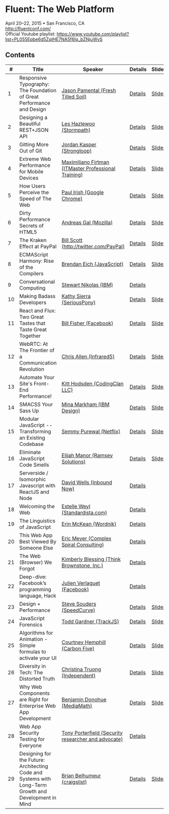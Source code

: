 # Fluent: The Web Platform
April 20–22, 2015 • San Francisco, CA  
http://fluentconf.com/  
Official Youtube playlist: https://www.youtube.com/playlist?list=PL055Epbe6d5ZqIHE7NA5f6Iq_bZNjuWvS

## Contents
| #  | Title                                                                                                 | Speaker                                                                                  | Details                                                                                                                    | Slides                                                                                                                                              | Video                                                                                                 | Notes | Rating |
|----|-------------------------------------------------------------------------------------------------------|------------------------------------------------------------------------------------------|----------------------------------------------------------------------------------------------------------------------------|-----------------------------------------------------------------------------------------------------------------------------------------------------|-------------------------------------------------------------------------------------------------------|-------|--------|
| 1  | Responsive Typography: The Foundation of Great Performance and Design                                 | [Jason Pamental (Fresh Tilled Soil)](http://www.freshtilledsoil.com/)                    | [Details](http://fluentconf.com/javascript-html-2015/public/schedule/detail/39224)                                         | [Slides](http://www.slideshare.net/jpamental)                                                                                                       | n/a                                                                                                   |       | 👍     |
| 2  | Designing a Beautiful REST+JSON API                                                                   | [Les Hazlewoo (Stormpath)](https://stormpath.com/)                                       | [Details](http://fluentconf.com/javascript-html-2015/public/schedule/detail/39033)                                         | [Slides](http://cdn.oreillystatic.com/en/assets/1/event/125/Designing%20a%20Beautiful%20REST+JSON%20API%20Presentation.pdf)                         | n/a                                                                                                   |       |        |
| 3  | Gitting More Out of Git                                                                               | [Jordan Kasper (Strongloop)](http://jordankasper.com/)                                   | [Details](http://fluentconf.com/javascript-html-2015/public/schedule/detail/39088)                                         | [Slides](http://cdn.oreillystatic.com/en/assets/1/event/125/Gitting%20More%20Out%20of%20Git%20Presentation.pdf)                                     | n/a                                                                                                   |       | 👍👍   |
| 4  | Extreme Web Performance for Mobile Devices                                                            | [Maximiliano Firtman (ITMaster Professional Training)](http://www.firt.mobi/)            | [Details](http://fluentconf.com/javascript-html-2015/public/schedule/detail/39394)                                         | [Slides](http://firtman.github.io/fluent/)                                                                                                          | n/a                                                                                                   |       |        |
| 5  | How Users Perceive the Speed of The Web                                                               | [Paul Irish (Google Chrome)](http://www.paulirish.com/)                                  | [Details](http://fluentconf.com/javascript-html-2015/public/schedule/detail/40733)                                         | [Slides](https://docs.google.com/presentation/d/1AwT2vVHzzlsIxEUS-z769awGa-hiHTwR0iWrkeX49Fk/edit?pli=1#slide=id.gae87e5f79_0_119)                  | [Video](https://www.youtube.com/watch?v=2ksXo2_Lfl0&list=PL055Epbe6d5ZqIHE7NA5f6Iq_bZNjuWvS&index=1)  |       | 👍     |
| 6  | Dirty Performance Secrets of HTML5                                                                    | [Andreas Gal (Mozilla)](https://twitter.com/andreasgal)                                  | [Details](http://fluentconf.com/javascript-html-2015/public/schedule/detail/40411)                                         | [Slides](http://cdn.oreillystatic.com/en/assets/1/event/125/Dirty%20Performance%20Secrets%20of%20HTML5%20Presentation.bin)                          | [Video](https://www.youtube.com/watch?v=t8x40JXUeWA&list=PL055Epbe6d5ZqIHE7NA5f6Iq_bZNjuWvS&index=5)  |       |        |
| 7  | The Kraken Effect at PayPal                                                                           | [Bill Scott (http://twitter.com/PayPal)](PayPal)                                         | [Details](http://fluentconf.com/javascript-html-2015/public/schedule/detail/42770)                                         | [Slides](http://cdn.oreillystatic.com/en/assets/1/event/125/The%20Kraken%20Effect%20at%20PayPal%20Presentation.pdf)                                 | [Video](https://www.youtube.com/watch?v=k2wkNMr9idE&list=PL055Epbe6d5ZqIHE7NA5f6Iq_bZNjuWvS&index=3)  |       | 👍     |
| 8  | ECMAScript Harmony: Rise of the Compilers                                                             | [Brendan Eich (JavaScript)](http://twitter.com/BrendanEich)                              | [Details](http://fluentconf.com/javascript-html-2015/public/schedule/detail/41006)                                         | [Slides](http://cdn.oreillystatic.com/en/assets/1/event/125/ECMAScript%20Harmony_%20Rise%20of%20the%20Compilers%20Presentation.pdf)                 | [Video](https://www.youtube.com/watch?v=PlmsweSNhTw&list=PL055Epbe6d5ZqIHE7NA5f6Iq_bZNjuWvS&index=4)  |       | 👍     |
| 9  | Conversational Computing                                                                              | [Stewart Nikolas (IBM)](http://twitter.com/IBM)                                          | [Details](http://fluentconf.com/javascript-html-2015/public/schedule/detail/42758)                                         |                                                                                                                                                     | [Video](https://www.youtube.com/watch?v=-fo_bvxxXww&list=PL055Epbe6d5ZqIHE7NA5f6Iq_bZNjuWvS&index=8)  |       | 👍     |
| 10 | Making Badass Developers                                                                              | [Kathy Sierra (SeriousPony)](http://seriouspony.com/)                                    | [Details](http://fluentconf.com/javascript-html-2015/public/schedule/detail/40366)                                         | [Slides](https://www.dropbox.com/s/45glzieyfl66urt/FluentFinal.key?dl=0)                                                                            | [Video](https://www.youtube.com/watch?v=FKTxC9pl-WM&list=PL055Epbe6d5ZqIHE7NA5f6Iq_bZNjuWvS&index=2)  |       | 👍👍   |
| 11 | React and Flux: Two Great Tastes that Taste Great Together                                            | [Bill Fisher (Facebook)](http://twitter.com/fisherwebdev)                                | [Details](http://fluentconf.com/javascript-html-2015/public/schedule/detail/39523)                                         | [Slides](https://speakerdeck.com/fisherwebdev/fluent-react-flux)                                                                                    |                                                                                                       |       |        |
| 12 | WebRTC: At The Frontier of a Communication Revolution                                                 | [Chris Allen (Infrared5)](http://infrared5.com/)                                         | [Details](http://fluentconf.com/javascript-html-2015/public/schedule/detail/39368)                                         | [Slides](http://cdn.oreillystatic.com/en/assets/1/event/125/WebRTC_%20At%20The%20Frontier%20of%20a%20Communication%20Revolution%20Presentation.pdf) |                                                                                                       |       |        |
| 13 | Automate Your Site's Front-End Performance!                                                           | [Kitt Hodsden (CodingClan LLC)](https://kitt.hodsden.org/)                               | [Details](http://fluentconf.com/javascript-html-2015/public/schedule/detail/39537)                                         | [Slides](https://speakerdeck.com/kitt/fluent-2015-automate-front-end-performance)                                                                   |                                                                                                       |       | 👍     |
| 14 | SMACSS Your Sass Up                                                                                   | [Mina Markham (IBM Design)](http://mina.codes/)                                          | [Details](http://fluentconf.com/javascript-html-2015/public/schedule/detail/39325)                                         | [Slides](http://minamarkham.github.io/smacss-sass-up/#/)                                                                                            |                                                                                                       |       | 👍👍   |
| 15 | Modular JavaScript -- Transforming an Existing Codebase                                               | [Semmy Purewal (Netflix)](http://semmy.me/)                                              | [Details](http://fluentconf.com/javascript-html-2015/public/schedule/detail/39310)                                         | [Slides](http://cdn.oreillystatic.com/en/assets/1/event/125/Modular%20JavaScript%20--%20Transforming%20an%20Existing%20Codebase%20Presentation.pdf) |                                                                                                       |       |        |
| 16 | Eliminate JavaScript Code Smells                                                                      | [Elijah Manor (Ramsey Solutions)](http://elijahmanor.com/)                               | [Details](http://fluentconf.com/javascript-html-2015/public/schedule/detail/39473)                                         | [Slides](http://elijahmanor.github.io/talks/js-smells/#/)                                                                                           |                                                                                                       |       | 👍👍   |
| 17 | Serverside / Isomorphic Javascript with ReactJS and Node                                              | [David Wells (Inbound Now)](http://davidwells.io/)                                       | [Details](http://fluentconf.com/javascript-html-2015/public/schedule/detail/43727)                                         |                                                                                                                                                     |                                                                                                       |       |        |
| 18 | Welcoming the Web                                                                                     | [Estelle Weyl (Standardista.com)](Standardista.com)                                      | [Details](http://fluentconf.com/javascript-html-2015/public/schedule/detail/42460)                                         |                                                                                                                                                     | [Video](https://www.youtube.com/watch?v=_3xhFpPHESw&list=PL055Epbe6d5ZqIHE7NA5f6Iq_bZNjuWvS&index=6)  |       | 👍👍   |
| 19 | The Linguistics of JavaScript                                                                         | [Erin McKean (Wordnik)](https://www.wordnik.com/)                                        | [Details](http://fluentconf.com/javascript-html-2015/public/schedule/detail/40302)                                         |                                                                                                                                                     | [Video](https://www.youtube.com/watch?v=4sNUzqrhQqY&list=PL055Epbe6d5ZqIHE7NA5f6Iq_bZNjuWvS&index=7)  |       | 👍     |
| 20 | This Web App Best Viewed By Someone Else                                                              | [Eric Meyer (Complex Spiral Consulting)](http://complexspiral.com/)                      | [Details](http://fluentconf.com/javascript-html-2015/public/schedule/detail/40562)                                         |                                                                                                                                                     | [Video](https://www.youtube.com/watch?v=r38al1w-h4k&list=PL055Epbe6d5ZqIHE7NA5f6Iq_bZNjuWvS&index=10) |       | 👍     |
| 21 | The Web (Browser) We Forgot                                                                           | [Kimberly Blessing (Think Brownstone, Inc.)](http://www.thinkbrownstone.com/)            | [Details](http://fluentconf.com/javascript-html-2015/public/schedule/detail/39572)                                         |                                                                                                                                                     | [Video](https://www.youtube.com/watch?v=TZswpvM8pD0&list=PL055Epbe6d5ZqIHE7NA5f6Iq_bZNjuWvS&index=9)  |       |        |
| 22 | Deep-dive: Facebook’s programming language, Hack                                                      | [Julien Verlaguet (Facebook)](https://github.com/pikatchu)                               | [Details](http://fluentconf.com/javascript-html-2015/public/schedule/speaker/199553)                                       |                                                                                                                                                     | [Video](https://www.youtube.com/watch?v=eDz8IbGsVrc&list=PL055Epbe6d5ZqIHE7NA5f6Iq_bZNjuWvS&index=11) |       |        |
| 23 | Design + Performance                                                                                  | [Steve Souders (SpeedCurve)](https://speedcurve.com/)                                    | [Details](http://fluentconf.com/javascript-html-2015/public/schedule/detail/42803)                                         | [Slides](http://cdn.oreillystatic.com/en/assets/1/event/125/Design%20+%20Performance%20Presentation.pdf)                                            |                                                                                                       |       | 👍     |
| 24 | JavaScript Forensics                                                                                  | [Todd Gardner (TrackJS)](http://trackjs.com/)                                            | [Details](http://fluentconf.com/javascript-html-2015/public/schedule/detail/39265)                                         | [Slides](https://speakerdeck.com/toddhgardner/javascript-forensics)                                                                                 |                                                                                                       |       | 👍     |
| 25 | Algorithms for Animation - Simple formulas to activate your UI                                        | [Courtney Hemphill (Carbon Five)](http://www.carbonfive.com/)                            | [Details](http://fluentconf.com/javascript-html-2015/public/schedule/detail/39238)                                         | [Slides](http://courtney.github.io/fluentconf2015)                                                                                                  |                                                                                                       |       | 👍     |
| 26 | Diversity in Tech: The Distorted Truth                                                                | [Christina Truong (Independent)](http://christinatruong.com/)                            | [Details](http://fluentconf.com/javascript-html-2015/public/schedule/detail/39306)                                         | [Slides](http://christinatruong.com/talks/fluent-2015/)                                                                                             |                                                                                                       |       | 👍👍   |
| 27 | Why Web Components are Right for Enterprise Web App Development                                       | [Benjamin Donohue (MediaMath)](http://twitter.com/bndo)                                  | [Details](http://fluentconf.com/javascript-html-2015/public/schedule/detail/39333)                                         | [Slides](http://www.slideshare.net/MediaMath/oreilly-fluent-web-components-enterprise)                                                              |                                                                                                       |       |        |
| 28 | Web App Security Testing for Everyone                                                                 | [Tony Porterfield (Security researcher and advocate)](https://twitter.com/edtechinfosec) | [Details](http://fluentconf.com/javascript-html-2015/public/schedule/detail/39518?cmp=tw-web-confsched-info-fl15_sessions) |                                                                                                                                                     |                                                                                                       |       |        |
| 29 | Designing for the Future: Architecting Code and Systems with Long-Term Growth and Development in Mind | [Brian Belhumeur (craigslist)](https://twitter.com/jsartisan)                            | [Details](http://fluentconf.com/javascript-html-2015/public/schedule/detail/39514)                                         | [Slides](http://brianbelhumeur.github.io/Fluent2015-DesigningForTheFuture.pdf)                                                                      |                                                                                                       |       | 👍     |
